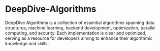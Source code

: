 # DeepDive-Algorithms
DeepDive Algorithms is a collection of essential algorithms spanning data structures, machine learning, backend development, optimization, parallel computing, and security. Each implementation is clear and optimized, serving as a resource for developers aiming to enhance their algorithmic knowledge and skills.
